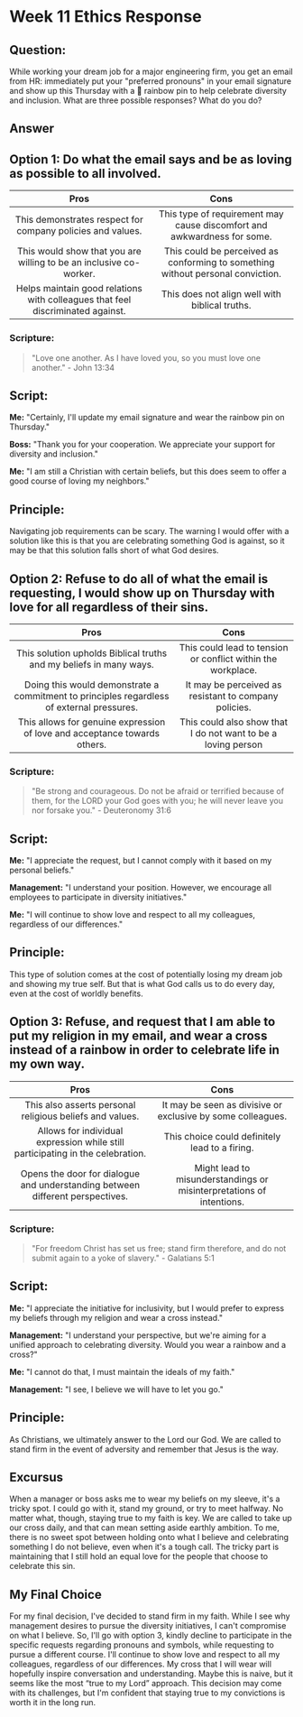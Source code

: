 # Week 11 Ethics Response
## Question:
While working your dream job for a major engineering firm, you get an email from HR: immediately put your "preferred pronouns" in your email signature and show up this Thursday with a 🌈 rainbow pin to help celebrate diversity and inclusion. What are three possible responses? What do you do?


## **Answer**
## Option 1: Do what the email says and be as loving as possible to all involved.


| Pros  | Cons |
| :---: | :---: |
| This demonstrates respect for company policies and values.  | This type of requirement may cause discomfort and awkwardness for some.|
| This would show that you are willing to be an inclusive co-worker. | This could be perceived as conforming to something without personal conviction.|
| Helps maintain good relations with colleagues that feel discriminated against. | This does not align well with biblical truths. |


### Scripture:
>"Love one another. As I have loved you, so you must love one another." - John 13:34


## **Script:**
**Me:** "Certainly, I'll update my email signature and wear the rainbow pin on Thursday."


**Boss:** "Thank you for your cooperation. We appreciate your support for diversity and inclusion."


**Me:** "I am still a Christian with certain beliefs, but this does seem to offer a good course of loving my neighbors."


## Principle:
Navigating job requirements can be scary. The warning I would offer with a solution like this is that you are celebrating something God is against, so it may be that this solution falls short of what God desires.


## Option 2: Refuse to do all of what the email is requesting, I would show up on Thursday with love for all regardless of their sins.


| Pros  | Cons |
| :---: | :---: |
|This solution upholds Biblical truths and my beliefs in many ways. | This could lead to tension or conflict within the workplace. |
|Doing this would demonstrate a commitment to principles regardless of external pressures. | It may be perceived as resistant to company policies.|
|This allows for genuine expression of love and acceptance towards others.|This could also show that I do not want to be a loving person|


### Scripture:
>"Be strong and courageous. Do not be afraid or terrified because of them, for the LORD your God goes with you; he will never leave you nor forsake you." - Deuteronomy 31:6


## **Script:**
**Me:** "I appreciate the request, but I cannot comply with it based on my personal beliefs."


**Management:** "I understand your position. However, we encourage all employees to participate in diversity initiatives."


**Me:** "I will continue to show love and respect to all my colleagues, regardless of our differences."


## Principle:
This type of solution comes at the cost of potentially losing my dream job and showing my true self. But that is what God calls us to do every day, even at the cost of worldly benefits.


## Option 3: Refuse, and request that I am able to put my religion in my email, and wear a cross instead of a rainbow in order to celebrate life in my own way. 
| Pros  | Cons |
| :---: | :---: |
|This also asserts personal religious beliefs and values. | It may be seen as divisive or exclusive by some colleagues.|
|Allows for individual expression while still participating in the celebration.| This choice could definitely lead to a firing. |
|Opens the door for dialogue and understanding between different perspectives.| Might lead to misunderstandings or misinterpretations of intentions.|


### Scripture:
>"For freedom Christ has set us free; stand firm therefore, and do not submit again to a yoke of slavery." - Galatians 5:1


## **Script:**
**Me:** "I appreciate the initiative for inclusivity, but I would prefer to express my beliefs through my religion and wear a cross instead."


**Management:** "I understand your perspective, but we're aiming for a unified approach to celebrating diversity. Would you wear a rainbow and a cross?"


**Me:** "I cannot do that, I must maintain the ideals of my faith."


**Management:** "I see, I believe we will have to let you go."


## Principle:
As Christians, we ultimately answer to the Lord our God. We are called to stand firm in the event of adversity and remember that Jesus is the way. 


## **Excursus**
When a manager or boss asks me to wear my beliefs on my sleeve, it's a tricky spot. I could go with it, stand my ground, or try to meet halfway. No matter what, though, staying true to my faith is key. We are called to take up our cross daily, and that can mean setting aside earthly ambition. To me, there is no sweet spot between holding onto what I believe and celebrating something I do not believe, even when it's a tough call. The tricky part is maintaining that I still hold an equal love for the people that choose to celebrate this sin. 


## **My Final Choice**
For my final decision, I've decided to stand firm in my faith. While I see why management desires to pursue the diversity initiatives, I can't compromise on what I believe. So, I'll go with option 3, kindly decline to participate in the specific requests regarding pronouns and symbols, while requesting to pursue a different course. I'll continue to show love and respect to all my colleagues, regardless of our differences. My cross that I will wear will hopefully inspire conversation and understanding. Maybe this is naive, but it seems like the most “true to my Lord” approach. This decision may come with its challenges, but I'm confident that staying true to my convictions is worth it in the long run.